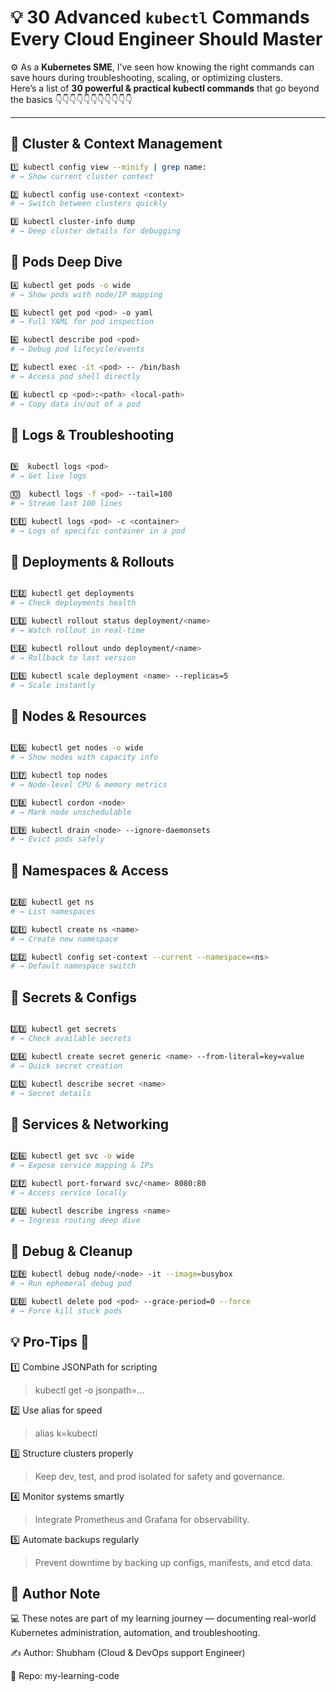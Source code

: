 # 💡 30 Advanced `kubectl` Commands Every Cloud Engineer Should Master

⚙️ As a **Kubernetes SME**, I’ve seen how knowing the right commands can save hours during troubleshooting, scaling, or optimizing clusters.  
Here’s a list of **30 powerful & practical kubectl commands** that go beyond the basics 👇👇👇👇👇👇👇👇👇👇👇

---

## 🔹 Cluster & Context Management

```bash
1️⃣ kubectl config view --minify | grep name:
# → Show current cluster context

2️⃣ kubectl config use-context <context>
# → Switch between clusters quickly

3️⃣ kubectl cluster-info dump
# → Deep cluster details for debugging
```

## 🔹 Pods Deep Dive
```bash
4️⃣ kubectl get pods -o wide
# → Show pods with node/IP mapping

5️⃣ kubectl get pod <pod> -o yaml
# → Full YAML for pod inspection

6️⃣ kubectl describe pod <pod>
# → Debug pod lifecycle/events

7️⃣ kubectl exec -it <pod> -- /bin/bash
# → Access pod shell directly

8️⃣ kubectl cp <pod>:<path> <local-path>
# → Copy data in/out of a pod

```

## 🔹 Logs & Troubleshooting
```bash

9️⃣  kubectl logs <pod>
# → Get live logs

🔟  kubectl logs -f <pod> --tail=100
# → Stream last 100 lines

1️⃣1️⃣ kubectl logs <pod> -c <container>
# → Logs of specific container in a pod

```


## 🔹 Deployments & Rollouts
```bash

1️⃣2️⃣ kubectl get deployments
# → Check deployments health

1️⃣3️⃣ kubectl rollout status deployment/<name>
# → Watch rollout in real-time

1️⃣4️⃣ kubectl rollout undo deployment/<name>
# → Rollback to last version

1️⃣5️⃣ kubectl scale deployment <name> --replicas=5
# → Scale instantly

```

## 🔹 Nodes & Resources
```bash

1️⃣6️⃣ kubectl get nodes -o wide
# → Show nodes with capacity info

1️⃣7️⃣ kubectl top nodes
# → Node-level CPU & memory metrics

1️⃣8️⃣ kubectl cordon <node>
# → Mark node unschedulable

1️⃣9️⃣ kubectl drain <node> --ignore-daemonsets
# → Evict pods safely

```


## 🔹 Namespaces & Access

```bash

2️⃣0️⃣ kubectl get ns
# → List namespaces

2️⃣1️⃣ kubectl create ns <name>
# → Create new namespace

2️⃣2️⃣ kubectl config set-context --current --namespace=<ns>
# → Default namespace switch
```

## 🔹 Secrets & Configs
```bash

2️⃣3️⃣ kubectl get secrets
# → Check available secrets

2️⃣4️⃣ kubectl create secret generic <name> --from-literal=key=value
# → Quick secret creation

2️⃣5️⃣ kubectl describe secret <name>
# → Secret details
```

## 🔹 Services & Networking
```bash

2️⃣6️⃣ kubectl get svc -o wide
# → Expose service mapping & IPs

2️⃣7️⃣ kubectl port-forward svc/<name> 8080:80
# → Access service locally

2️⃣8️⃣ kubectl describe ingress <name>
# → Ingress routing deep dive
```

## 🔹 Debug & Cleanup
```bash
2️⃣9️⃣ kubectl debug node/<node> -it --image=busybox
# → Run ephemeral debug pod

3️⃣0️⃣ kubectl delete pod <pod> --grace-period=0 --force
# → Force kill stuck pods
```


## 💡 Pro-Tips 📌

1️⃣ Combine JSONPath for scripting

> kubectl get <resource> -o jsonpath=...


2️⃣ Use alias for speed

> alias k=kubectl


3️⃣ Structure clusters properly

> Keep dev, test, and prod isolated for safety and governance.

4️⃣ Monitor systems smartly

> Integrate Prometheus and Grafana for observability.

5️⃣ Automate backups regularly

> Prevent downtime by backing up configs, manifests, and etcd data.


## 🧾 Author Note

💻 These notes are part of my learning journey — documenting real-world Kubernetes administration, automation, and troubleshooting.

✍️ Author: Shubham (Cloud & DevOps support Engineer)

🔗 Repo: my-learning-code



